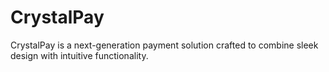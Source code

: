 # CrystalPay
CrystalPay is a next-generation payment solution crafted to combine sleek design with intuitive functionality.
